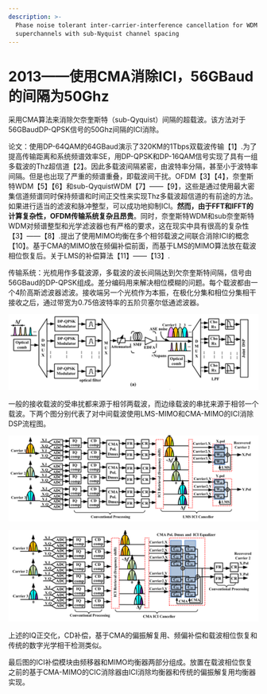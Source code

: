 ```yaml
---
description: >-
  Phase noise tolerant inter-carrier-interference cancellation for WDM
  superchannels with sub-Nyquist channel spacing
---
```


# 2013——使用CMA消除ICI，56GBaud的间隔为50Ghz

采用CMA算法来消除欠奈奎斯特（sub-Qyquist）间隔的超载波。该方法对于56GBaudDP-QPSK信号的50Ghz间隔的ICI消除。

论文：使用DP-64QAM的64GBaud演示了320KM的1Tbps双载波传输【1】.为了提高传输距离和系统频谱效率SE，用DP-QPSK和DP-16QAM信号实现了具有一组多载波的Thz超信道【2】。因此多载波间隔紧密，由波特率分隔，甚至小于波特率间隔。但是也出现了严重的频谱重叠，即载波间干扰。OFDM【3】【4】，奈奎斯特WDM【5】【6】和sub-QyquistWDM【7】——【9】，这些是通过使用最大密集信道频谱同时保持频谱和时间正交性来实现Thz多载波超信道的有前途的方法。如果进行适当的滤波和脉冲整型，可以成功地抑制ICI。**然而，由于FFT和IFFT的计算复杂性，OFDM传输系统复杂且昂贵**。同时，奈奎斯特WDM和sub奈奎斯特WDM对频谱整型和光学滤波器也有严格的要求，这在现实中具有很高的复杂性【3】——【8】.提出了使用MIMO均衡在多个相邻载波之间联合消除ICI的概念【10】。基于CMA的MIMO放在频偏补偿前面，而基于LMS的MIMO算法放在载波相位恢复后。关于LMS的补偿算法【11】——【13】.

传输系统：光梳用作多载波源，多载波的波长间隔达到欠奈奎斯特间隔，信号由56GBaud的DP-QPSK组成。差分编码用来解决相位模糊的问题。每个载波都由一个4阶高斯滤波器滤波。接收端另一个光梳作为本振，在极化分集和相位分集相干接收之后，通过带宽为0.75倍波特率的五阶贝塞尔低通滤波器。

![&#x4F20;&#x8F93;&#x7CFB;&#x7EDF;](../../../.gitbook/assets/image%20%2831%29.png)

一般的接收载波的受串扰都来源于相邻两载波，而边缘载波的串扰来源于相邻一个载波。下两个图分别代表了对中间载波使用LMS-MIMO和CMA-MIMO的ICI消除DSP流程图。

![&#x57FA;&#x4E8E;LMS&#x4E32;&#x6270;&#x8865;&#x507F;&#x793A;&#x610F;&#x56FE;](../../../.gitbook/assets/image%20%2832%29.png)

![&#x57FA;&#x4E8E;CMA&#x4E32;&#x6270;&#x8865;&#x507F;&#x793A;&#x610F;&#x56FE;](../../../.gitbook/assets/image%20%2830%29.png)

上述的IQ正交化，CD补偿，基于CMA的偏振解复用、频偏补偿和载波相位恢复和传统的数字光学相干检测类似。

最后图的ICI补偿模块由频移器和MIMO均衡器两部分组成。放置在载波相位恢复之前的基于CMA-MIMO的CIC消除器由ICI消除均衡器和传统的偏振解复用均衡器实现。

